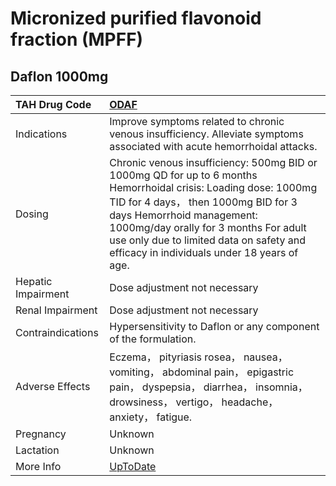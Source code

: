 # Micronized purified flavonoid fraction (MPFF)

## Daflon 1000mg

| TAH Drug Code      | [ODAF](https://www.tahsda.org.tw/drugs/hissearch.php?drug_code=ODAF)                                                                                                                                                                                                                                                    |
|:-------------------|:------------------------------------------------------------------------------------------------------------------------------------------------------------------------------------------------------------------------------------------------------------------------------------------------------------------------|
| Indications        | Improve symptoms related to chronic venous insufficiency. Alleviate symptoms associated with acute hemorrhoidal attacks.                                                                                                                                                                                                |
| Dosing             | Chronic venous insufficiency: 500mg BID or 1000mg QD for up to 6 months Hemorrhoidal crisis: Loading dose: 1000mg TID for 4 days， then 1000mg BID for 3 days Hemorrhoid management: 1000mg/day orally for 3 months For adult use only due to limited data on safety and efficacy in individuals under 18 years of age. |
| Hepatic Impairment | Dose adjustment not necessary                                                                                                                                                                                                                                                                                           |
| Renal Impairment   | Dose adjustment not necessary                                                                                                                                                                                                                                                                                           |
| Contraindications  | Hypersensitivity to Daflon or any component of the formulation.                                                                                                                                                                                                                                                         |
| Adverse Effects    | Eczema， pityriasis rosea， nausea， vomiting， abdominal pain， epigastric pain， dyspepsia， diarrhea， insomnia， drowsiness， vertigo， headache， anxiety， fatigue.                                                                                                                                               |
| Pregnancy          | Unknown                                                                                                                                                                                                                                                                                                                 |
| Lactation          | Unknown                                                                                                                                                                                                                                                                                                                 |
| More Info          | [UpToDate](https://www.uptodate.com/contents/micronized-purified-flavonoid-fraction-(mpff)-drug-information)                                                                                                                                                                                                            |

